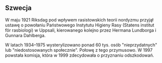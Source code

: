 ## Szwecja

W maju 1921 Riksdag pod wpływem rasistowskich teorii nordyzmu przyjął ustawę o powołaniu Państwowego Instytutu Higieny Rasy (Statens institut för rasbiologi) w Uppsali, kierowanego kolejno przez Hermana Lundborga i Gunnara Dahlberga.

W latach 1934–1975 wysterylizowano ponad 60 tys. osób "nieprzydatnych" lub "niedostosowanych społecznie". Połowę z tego przymusowo. W 1997 powstała komisja, która w 1999 zdecydowała o przyznaniu odszkodowań.
